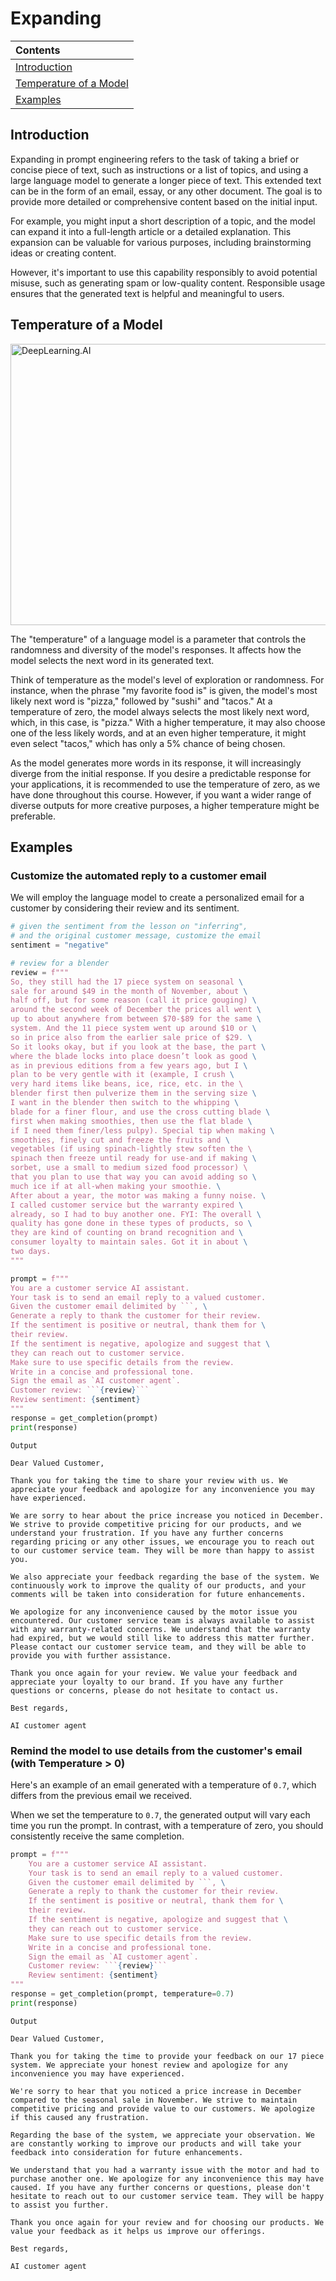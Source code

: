 # Expanding

| Contents |
| :--- |
| [Introduction](#introduction) |
| [Temperature of a Model](#temperature-of-a-model) |
| [Examples](#examples) |

## Introduction

Expanding in prompt engineering refers to the task of taking a brief or concise piece of text, such as instructions or a list of topics, and using a large language model to generate a longer piece of text. This extended text can be in the form of an email, essay, or any other document. The goal is to provide more detailed or comprehensive content based on the initial input.

For example, you might input a short description of a topic, and the model can expand it into a full-length article or a detailed explanation. This expansion can be valuable for various purposes, including brainstorming ideas or creating content.

However, it's important to use this capability responsibly to avoid potential misuse, such as generating spam or low-quality content. Responsible usage ensures that the generated text is helpful and meaningful to users.

## Temperature of a Model

<img src="https://drive.google.com/uc?export=view&id=13sjpECZc6WndZVfpPpfetCk_CMg12BJw" height="450" width="550" alt="DeepLearning.AI">

The "temperature" of a language model is a parameter that controls the randomness and diversity of the model's responses. It affects how the model selects the next word in its generated text.

Think of temperature as the model's level of exploration or randomness. For instance, when the phrase "my favorite food is" is given, the model's most likely next word is "pizza," followed by "sushi" and "tacos." At a temperature of zero, the model always selects the most likely next word, which, in this case, is "pizza." With a higher temperature, it may also choose one of the less likely words, and at an even higher temperature, it might even select "tacos," which has only a 5% chance of being chosen.

As the model generates more words in its response, it will increasingly diverge from the initial response. If you desire a predictable response for your applications, it is recommended to use the temperature of zero, as we have done throughout this course. However, if you want a wider range of diverse outputs for more creative purposes, a higher temperature might be preferable.

## Examples

### Customize the automated reply to a customer email

We will employ the language model to create a personalized email for a customer by considering their review and its sentiment.

```python
# given the sentiment from the lesson on "inferring",
# and the original customer message, customize the email
sentiment = "negative"

# review for a blender
review = f"""
So, they still had the 17 piece system on seasonal \
sale for around $49 in the month of November, about \
half off, but for some reason (call it price gouging) \
around the second week of December the prices all went \
up to about anywhere from between $70-$89 for the same \
system. And the 11 piece system went up around $10 or \
so in price also from the earlier sale price of $29. \
So it looks okay, but if you look at the base, the part \
where the blade locks into place doesn’t look as good \
as in previous editions from a few years ago, but I \
plan to be very gentle with it (example, I crush \
very hard items like beans, ice, rice, etc. in the \ 
blender first then pulverize them in the serving size \
I want in the blender then switch to the whipping \
blade for a finer flour, and use the cross cutting blade \
first when making smoothies, then use the flat blade \
if I need them finer/less pulpy). Special tip when making \
smoothies, finely cut and freeze the fruits and \
vegetables (if using spinach-lightly stew soften the \ 
spinach then freeze until ready for use-and if making \
sorbet, use a small to medium sized food processor) \ 
that you plan to use that way you can avoid adding so \
much ice if at all-when making your smoothie. \
After about a year, the motor was making a funny noise. \
I called customer service but the warranty expired \
already, so I had to buy another one. FYI: The overall \
quality has gone done in these types of products, so \
they are kind of counting on brand recognition and \
consumer loyalty to maintain sales. Got it in about \
two days.
"""
```

```python
prompt = f"""
You are a customer service AI assistant.
Your task is to send an email reply to a valued customer.
Given the customer email delimited by ```, \
Generate a reply to thank the customer for their review.
If the sentiment is positive or neutral, thank them for \
their review.
If the sentiment is negative, apologize and suggest that \
they can reach out to customer service. 
Make sure to use specific details from the review.
Write in a concise and professional tone.
Sign the email as `AI customer agent`.
Customer review: ```{review}```
Review sentiment: {sentiment}
"""
response = get_completion(prompt)
print(response)
```

```
Output

Dear Valued Customer,

Thank you for taking the time to share your review with us. We appreciate your feedback and apologize for any inconvenience you may have experienced.

We are sorry to hear about the price increase you noticed in December. We strive to provide competitive pricing for our products, and we understand your frustration. If you have any further concerns regarding pricing or any other issues, we encourage you to reach out to our customer service team. They will be more than happy to assist you.

We also appreciate your feedback regarding the base of the system. We continuously work to improve the quality of our products, and your comments will be taken into consideration for future enhancements.

We apologize for any inconvenience caused by the motor issue you encountered. Our customer service team is always available to assist with any warranty-related concerns. We understand that the warranty had expired, but we would still like to address this matter further. Please contact our customer service team, and they will be able to provide you with further assistance.

Thank you once again for your review. We value your feedback and appreciate your loyalty to our brand. If you have any further questions or concerns, please do not hesitate to contact us.

Best regards,

AI customer agent
```

### Remind the model to use details from the customer's email (with Temperature > 0)

Here's an example of an email generated with a temperature of `0.7`, which differs from the previous email we received.

When we set the temperature to `0.7`, the generated output will vary each time you run the prompt. In contrast, with a temperature of zero, you should consistently receive the same completion.

```python
prompt = f"""
    You are a customer service AI assistant.
    Your task is to send an email reply to a valued customer.
    Given the customer email delimited by ```, \
    Generate a reply to thank the customer for their review.
    If the sentiment is positive or neutral, thank them for \
    their review.
    If the sentiment is negative, apologize and suggest that \
    they can reach out to customer service. 
    Make sure to use specific details from the review.
    Write in a concise and professional tone.
    Sign the email as `AI customer agent`.
    Customer review: ```{review}```
    Review sentiment: {sentiment}
"""
response = get_completion(prompt, temperature=0.7)
print(response)
```

```
Output

Dear Valued Customer,

Thank you for taking the time to provide your feedback on our 17 piece system. We appreciate your honest review and apologize for any inconvenience you may have experienced.

We're sorry to hear that you noticed a price increase in December compared to the seasonal sale in November. We strive to maintain competitive pricing and provide value to our customers. We apologize if this caused any frustration.

Regarding the base of the system, we appreciate your observation. We are constantly working to improve our products and will take your feedback into consideration for future enhancements.

We understand that you had a warranty issue with the motor and had to purchase another one. We apologize for any inconvenience this may have caused. If you have any further concerns or questions, please don't hesitate to reach out to our customer service team. They will be happy to assist you further.

Thank you once again for your review and for choosing our products. We value your feedback as it helps us improve our offerings.

Best regards,

AI customer agent
```